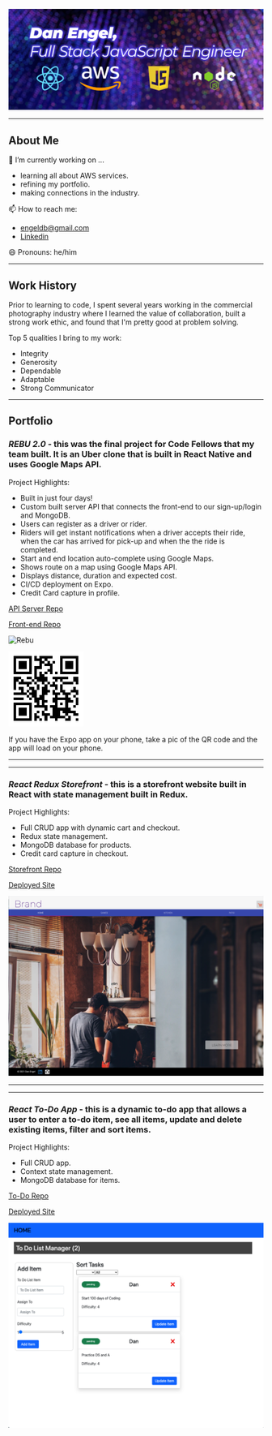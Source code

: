 ![background image](assets/github_header.jpg)


___

## About Me

🔭 I’m currently working on ...
  - learning all about AWS services.
  - refining my portfolio.
   - making connections in the industry.

📫 How to reach me:
  - engeldb@gmail.com
  - [Linkedin](https://www.linkedin.com/in/danengel-seattle/)

😄 Pronouns: he/him

___

## Work History

Prior to learning to code, I spent several years working in the commercial photography industry where I learned the value of collaboration, built a strong work ethic, and found that I'm pretty good at problem solving.

Top 5 qualities I bring to my work:

- Integrity
- Generosity
- Dependable
- Adaptable
- Strong Communicator

___

## Portfolio

### *REBU 2.0* - this was the final project for Code Fellows that my team built. It is an Uber clone that is built in React Native and uses Google Maps API.

Project Highlights:
- Built in just four days! 
- Custom built server API that connects the front-end to our sign-up/login and MongoDB.
- Users can register as a driver or rider.
- Riders will get instant notifications when a driver accepts their ride, when the car has arrived for pick-up and when the the ride is completed.
- Start and end location auto-complete using Google Maps.
- Shows route on a map using Google Maps API.
- Displays distance, duration and expected cost.
- CI/CD deployment on Expo.
- Credit Card capture in profile.

[API Server Repo](https://github.com/daneng1/auth-api-1)

[Front-end Repo](https://github.com/daneng1/RebuNative)

![Rebu](./assets/rebu.gif)

![Rebu Expo](./assets/rebu_expo.png)

If you have the Expo app on your phone, take a pic of the QR code and the app will load on your phone.

---
---

### *React Redux Storefront* - this is a storefront website built in React with state management built in Redux.

Project Highlights:

- Full CRUD app with dynamic cart and checkout.
- Redux state management.
- MongoDB database for products.
- Credit card capture in checkout.

[Storefront Repo](https://github.com/daneng1/storefont)

[Deployed Site](https://danengel-storefront.netlify.app/)

![](./assets/storefront.png)

---
---

### *React To-Do App* - this is a dynamic to-do app that allows a user to enter a to-do item, see all items, update and delete existing items, filter and sort items.

Project Highlights:

- Full CRUD app.
- Context state management.
- MongoDB database for items.

[To-Do Repo](https://github.com/daneng1/todo)

[Deployed Site](https://react-todo-danengel.netlify.app/)

![](./assets/to-do.png)

